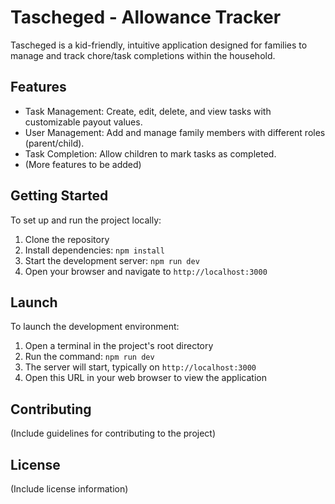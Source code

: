 # Tascheged - Allowance Tracker

Tascheged is a kid-friendly, intuitive application designed for families to manage and track chore/task completions within the household.

## Features

- Task Management: Create, edit, delete, and view tasks with customizable payout values.
- User Management: Add and manage family members with different roles (parent/child).
- Task Completion: Allow children to mark tasks as completed.
- (More features to be added)

## Getting Started

To set up and run the project locally:

1. Clone the repository
2. Install dependencies: `npm install`
3. Start the development server: `npm run dev`
4. Open your browser and navigate to `http://localhost:3000`

## Launch

To launch the development environment:

1. Open a terminal in the project's root directory
2. Run the command: `npm run dev`
3. The server will start, typically on `http://localhost:3000`
4. Open this URL in your web browser to view the application

## Contributing

(Include guidelines for contributing to the project)

## License

(Include license information)

